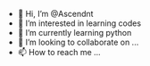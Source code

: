 - 👋 Hi, I’m @Ascendnt
- 👀 I’m interested in learning codes
- 🌱 I’m currently learning python
- 💞️ I’m looking to collaborate on ...
- 📫 How to reach me ...

<!---
Ascendnt/Ascendnt is a ✨ special ✨ repository because its `README.md` (this file) appears on your GitHub profile.
You can click the Preview link to take a look at your changes.
--->
